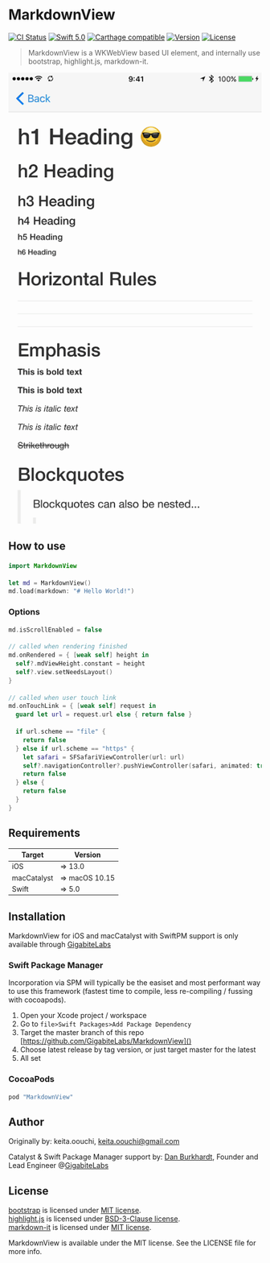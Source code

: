 # MarkdownView

[![CI Status](http://img.shields.io/travis/keitaoouchi/MArkdownView.svg?style=flat)](https://travis-ci.org/keitaoouchi/MarkdownView)
[![Swift 5.0](https://img.shields.io/badge/Swift-5.0-orange.svg?style=flat)](https://swift.org/)
[![Carthage compatible](https://img.shields.io/badge/Carthage-compatible-4BC51D.svg?style=flat)](https://github.com/Carthage/Carthage)
[![Version](https://img.shields.io/cocoapods/v/MarkdownView.svg?style=flat)](http://cocoapods.org/pods/MarkdownView)
[![License](https://img.shields.io/cocoapods/l/MarkdownView.svg?style=flat)](http://cocoapods.org/pods/MarkdownView)

> MarkdownView is a WKWebView based UI element, and internally use bootstrap, highlight.js, markdown-it.

![GIF](https://github.com/keitaoouchi/MarkdownView/blob/master/sample.gif "GIF")

## How to use

```swift
import MarkdownView

let md = MarkdownView()
md.load(markdown: "# Hello World!")
```

### Options

```swift
md.isScrollEnabled = false

// called when rendering finished
md.onRendered = { [weak self] height in
  self?.mdViewHeight.constant = height
  self?.view.setNeedsLayout()
}

// called when user touch link
md.onTouchLink = { [weak self] request in
  guard let url = request.url else { return false }

  if url.scheme == "file" {
    return false
  } else if url.scheme == "https" {
    let safari = SFSafariViewController(url: url)
    self?.navigationController?.pushViewController(safari, animated: true)
    return false
  } else {
    return false
  }
}
```

## Requirements

| Target            | Version |
|-------------------|---------|
| iOS               |  => 13.0        |
| macCatalyst       |  => macOS 10.15 |
| Swift             |  => 5.0         |

## Installation

MarkdownView for iOS and macCatalyst with SwiftPM support is only available through [GigabiteLabs](https://github.com/gigabitelabs/markdownview)

### Swift Package Manager

Incorporation via SPM will typically be the easiset and most performant way to use this framework (fastest time to compile, less re-compiling / fussing with cocoapods).

1. Open your Xcode project / workspace
2. Go to `file>Swift Packages>Add Package Dependency`
3. Target the master branch of this repo [https://github.com/GigabiteLabs/MarkdownView]()
4. Choose latest release by tag version, or just target master for the latest
5. All set

### CocoaPods

```ruby
pod "MarkdownView"
```

## Author

Originally by:
keita.oouchi, keita.oouchi@gmail.com

Catalyst & Swift Package Manager support by:
[Dan Burkhardt](https://github.com/danburkhardt), Founder and Lead Engineer @[GigabiteLabs](https://gigabitelabs.com)

## License

[bootstrap](http://getbootstrap.com/) is licensed under [MIT license](https://github.com/twbs/bootstrap/blob/v4-dev/LICENSE).  
[highlight.js](https://highlightjs.org/) is licensed under [BSD-3-Clause license](https://github.com/isagalaev/highlight.js/blob/master/LICENSE).  
[markdown-it](https://markdown-it.github.io/) is licensed under [MIT license](https://github.com/markdown-it/markdown-it/blob/master/LICENSE).  

MarkdownView is available under the MIT license. See the LICENSE file for more info.
